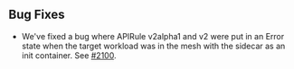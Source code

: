 ## Bug Fixes
- We've fixed a bug where APIRule v2alpha1 and v2 were put in an Error state when the target workload was in the mesh with the sidecar as an init container. See [#2100](https://github.com/kyma-project/api-gateway/issues/2100).